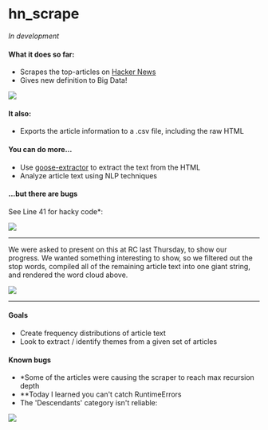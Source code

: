 # hn_scrape

*In development*

#### What it does so far:

- Scrapes the top-articles on [Hacker News](https://news.ycombinator.com/)
- Gives new definition to Big Data!

<img src=http://i.imgur.com/TxS4faf.png>


#### It also:

- Exports the article information to a .csv file, including the raw HTML

#### You can do more...

- Use [goose-extractor](https://pypi.python.org/pypi/goose-extractor/) to extract the text from the HTML
- Analyze article text using NLP techniques

#### ...but there are bugs

See Line 41 for hacky code*:

<img src=http://i.imgur.com/J1dd4Ip.png>

----

We were asked to present on this at RC last Thursday, to show our progress. We wanted something interesting to show, so we filtered out the stop words, compiled all of the remaining article text into one giant string, and rendered the word cloud above.

<img src=http://i.imgur.com/Djadd1S.png>

----

#### Goals

- Create frequency distributions of article text
- Look to extract / identify themes from a given set of articles


#### Known bugs

- *Some of the articles were causing the scraper to reach max recursion depth
- **Today I learned you can't catch RuntimeErrors
- The 'Descendants' category isn't reliable:

<img src=http://i.imgur.com/fdiMhXn.png>
